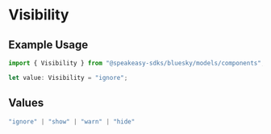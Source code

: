 # Visibility

## Example Usage

```typescript
import { Visibility } from "@speakeasy-sdks/bluesky/models/components";

let value: Visibility = "ignore";
```

## Values

```typescript
"ignore" | "show" | "warn" | "hide"
```